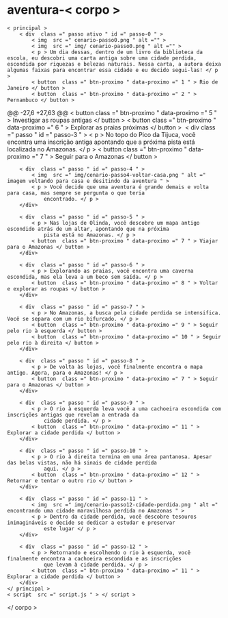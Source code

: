 # aventura-< corpo >
    < principal >
        < div  class =" passo ativo " id =" passo-0 " >
            < img  src =" cenario-passo0.png " alt ="" >
            < img  src =" img/ cenario-passo0.png " alt ="" >
            < p > Um dia dessas, dentro de um livro da biblioteca da escola, eu descobri uma carta antiga sobre uma cidade perdida, escondida por riquezas e belezas naturais. Nessa carta, a autora deixa algumas faixas para encontrar essa cidade e eu decido segui-las! </ p >
            < button  class =" btn-proximo " data-proximo =" 1 " > Rio de Janeiro </ button >
            < button  class =" btn-proximo " data-proximo =" 2 " > Pernambuco </ button >
@@ -27,6 +27,63 @@
            < button  class =" btn-proximo " data-proximo =" 5 " > Investigar as roupas antigas </ button >
            < button  class =" btn-proximo " data-proximo =" 6 " > Explorar as praias próximas </ button >
        </div>​​
        < div  class =" passo " id =" passo-3 " >
            < p > No topo do Pico da Tijuca, você encontra uma inscrição antiga apontando que a próxima pista está
                localizada no Amazonas. </ p >
            < button  class =" btn-proximo " data-proximo =" 7 " > Seguir para o Amazonas </ button >
        </div>​​

        < div  class =" passo " id =" passo-4 " >
            < img  src =" img/cenario-passo4-voltar-casa.png " alt =" imagem voltando para casa e desitindo da aventura " >
            < p > Você decide que uma aventura é grande demais e volta para casa, mas sempre se pergunta o que teria
                encontrado. </ p >
        </div>​​

        < div  class =" passo " id =" passo-5 " >
            < p > Nas lojas de Olinda, você descobre um mapa antigo escondido atrás de um altar, apontando que na próxima
                pista está no Amazonas. </ p >
            < button  class =" btn-proximo " data-proximo =" 7 " > Viajar para o Amazonas </ button >
        </div>​​

        < div  class =" passo " id =" passo-6 " >
            < p > Explorando as praias, você encontra uma caverna escondida, mas ela leva a um beco sem saída. </ p >
            < button  class =" btn-proximo " data-proximo =" 8 " > Voltar e explorar as roupas </ button >
        </div>​​

        < div  class =" passo " id =" passo-7 " >
            < p > No Amazonas, a busca pela cidade perdida se intensifica. Você se separa com um rio bifurcado. </ p >
            < button  class =" btn-proximo " data-proximo =" 9 " > Seguir pelo rio à esquerda </ button >
            < button  class =" btn-proximo " data-proximo =" 10 " > Seguir pelo rio à direita </ ​​button >
        </div>​​

        < div  class =" passo " id =" passo-8 " >
            < p > De volta às lojas, você finalmente encontra o mapa antigo. Agora, para o Amazonas! </ p >
            < button  class =" btn-proximo " data-proximo =" 7 " > Seguir para o Amazonas </ button >
        </div>​​

        < div  class =" passo " id =" passo-9 " >
            < p > O rio à esquerda leva você a uma cachoeira escondida com inscrições antigas que revelam a entrada da
                cidade perdida. </ p >
            < button  class =" btn-proximo " data-proximo =" 11 " > Explorar a cidade perdida </ button >
        </div>​​

        < div  class =" passo " id =" passo-10 " >
            < p > O rio à direita termina em uma área pantanosa. Apesar das belas vistas, não há sinais de cidade perdida
                aqui. </ p >
            < button  class =" btn-proximo " data-proximo =" 12 " > Retornar e tentar o outro rio </ button >
        </div>​​

        < div  class =" passo " id =" passo-11 " >
            < img  src =" img/cenario-passo12-cidade-perdida.png " alt =" encontrando uma cidade maravilhosa perdida no Amazonas " >
            < p > Dentro da cidade perdida, você descobre tesouros inimagináveis ​​e decide se dedicar a estudar e preservar
                este lugar </ p >
        </div>​​

        < div  class =" passo " id =" passo-12 " >
            < p > Retornando e escolhendo o rio à esquerda, você finalmente encontra a cachoeira escondida e as inscrições
                que levam à cidade perdida. </ p >
            < button  class =" btn-proximo " data-proximo =" 11 " > Explorar a cidade perdida </ button >
        </div>​​
    </ principal >
    < script  src =" script.js " > </ script >
</ corpo >
